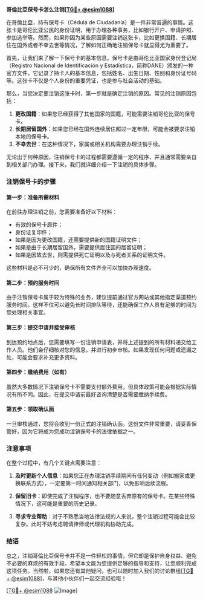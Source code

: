 **哥倫比亞保号卡怎么注销[[TG💪+ @esim1088](https://t.me/s/esim1088)]**

在哥倫比亞，持有保号卡（Cédula de Ciudadanía）是一件非常普遍的事情。这张卡是哥伦比亚公民的身份证明，用于办理各种事务，比如银行开户、申请护照、参加选举等。然而，如果你因为某些原因需要注销这张卡，比如更换国籍、长期居住在国外或者不幸去世等情况，了解如何正确地注销保号卡就显得尤为重要了。

首先，让我们来了解一下保号卡的基本信息。保号卡是由哥伦比亚国家身份登记局（Registro Nacional de Identificación y Estadística，简称DANE）颁发的一种官方文件，它记录了持卡人的基本信息，包括姓名、出生日期、性别和身份证号码等。这张卡不仅是个人身份的重要凭证，也是参与社会活动的基础。

那么，当您决定要注销这张卡时，第一步就是确定注销的原因。常见的注销原因包括：

1. **更改国籍**：如果您已经获得了其他国家的国籍，可能需要注销哥伦比亚的保号卡。
2. **长期居留国外**：如果您已经在国外连续居住超过一定年限，可能会被要求注销本地的保号卡。
3. **不幸去世**：在这种情况下，家属或相关机构需要办理注销手续。

无论出于何种原因，注销保号卡的过程都需要遵循一定的程序，并且通常需要亲自到相关部门办理。接下来，我们就详细介绍一下注销的具体步骤。

### 注销保号卡的步骤

#### 第一步：准备所需材料
在前往办理注销之前，您需要准备好以下材料：
- 有效的保号卡原件；
- 身份证复印件；
- 如果是因为更改国籍，还需要提供新的国籍证明文件；
- 如果是由于长期居留国外，需要提供居住国的居留证明；
- 如果是因故去世，则需提供死亡证明以及与死者关系的证明文件。

这些材料是必不可少的，确保所有文件齐全可以加快办理速度。

#### 第二步：预约服务时间
由于注销保号卡属于较为特殊的业务，建议提前通过官方网站或其他指定渠道预约服务时间。这样不仅可以避免长时间排队等待，还能确保工作人员有足够的时间为您处理相关事宜。

#### 第三步：提交申请并接受审核
到达预约地点后，您需要填写一份注销申请表，并将上述提到的所有材料递交给工作人员。他们会仔细核对您的信息，并进行初步审核。如果发现任何问题或遗漏之处，可能会要求补充更多资料。

#### 第四步：缴纳费用（如有）
虽然大多数情况下注销保号卡不需要支付额外费用，但具体政策可能会根据实际情况有所不同。因此，在提交申请前最好咨询清楚是否需要缴纳手续费。

#### 第五步：领取确认函
一旦审核通过，您将会收到一份正式的注销确认函。这份文件非常重要，请妥善保管好，因为它将成为您成功注销保号卡的法律依据之一。

### 注意事项

在整个过程中，有几个关键点需要注意：

1. **及时更新个人信息**：如果您正在办理注销手续期间有任何变动（例如搬家或更换联系方式），一定要第一时间通知相关部门，以免影响后续流程。
   
2. **保留旧卡**：即使完成了注销程序，也不要随意丢弃原有的保号卡。在某些特殊情况下，这可能是重要的历史记录。

3. **寻求专业帮助**：对于不熟悉当地法律法规的人来说，整个注销过程可能会比较复杂。此时不妨考虑聘请律师或代理机构协助完成。

### 结语

总之，注销哥倫比亞保号卡并不是一件轻松的事情，但它却是保护自身权益、避免不必要的麻烦的有效手段。希望本文能为您提供足够的指导和支持，让您顺利完成这项任务。当然啦，如果您还有其他疑问，也可以随时加入我们的讨论群组[[TG💪+ @esim1088](https://t.me/s/esim1088)]，与其他小伙伴们一起交流经验哦！

[[TG💪+ @esim1088](https://t.me/s/esim1088) ![Image](https://i.postimg.cc/4NQfJmqS/Snipaste-2025-05-13-00-14-12.png)]